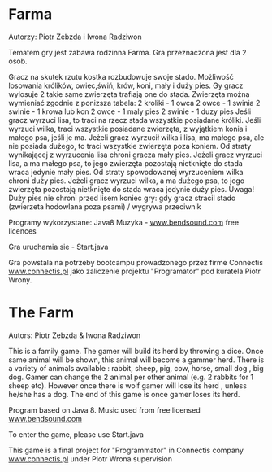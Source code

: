 # Farma


Autorzy: Piotr Zebzda i Iwona Radziwon

Tematem gry jest zabawa rodzinna Farma. Gra przeznaczona jest dla 2 osob. 

Gracz na skutek rzutu kostka rozbudowuje swoje stado. Możliwość losowania królików, owiec,świń, krów,
koni, mały i duży pies. Gy gracz wylosuje 2 takie same zwierzęta trafiają one do stada.
Zwierzęta można wymieniać zgodnie z ponizsza tabela:
2 kroliki - 1 owca
2 owce - 1 swinia
2 swinie - 1 krowa lub kon
2 owce - 1 maly pies
2 swinie - 1 duzy pies
Jeśli gracz wyrzuci lisa, to traci na rzecz stada wszystkie posiadane króliki.
Jeśli wyrzuci wilka, traci wszystkie posiadane zwierzęta, z wyjątkiem konia i małego psa, jeśli je ma.
Jeżeli gracz wyrzucił wilka i lisa, ma małego psa, ale nie posiada dużego, to traci wszystkie zwierzęta poza koniem.
Od straty wynikającej z wyrzucenia lisa chroni gracza mały pies. Jeżeli gracz wyrzuci lisa, a ma małego psa, to jego zwierzęta pozostają nietknięte do stada wraca jedynie mały pies.
 Od straty spowodowanej wyrzuceniem wilka chroni duży pies. Jeżeli gracz wyrzuci wilka, a ma dużego psa, to jego zwierzęta pozostają nietknięte do stada wraca jedynie duży pies. 
Uwaga! Duży pies nie chroni przed lisem
koniec gry: gdy gracz stracil stado (zwierzeta hodowlana poza psami) / wygrywa przeciwnik

Programy wykorzystane: Java8
Muzyka  - www.bendsound.com free licences

Gra uruchamia sie - Start.java

Gra powstala na potrzeby bootcampu prowadzonego przez firme Connectis www.connectis.pl jako zaliczenie projektu "Programator" pod kuratela Piotr Wrony.


# The Farm

Autors: Piotr Zebzda & Iwona Radziwon

This is a family game. The gamer will build its herd by throwing a dice. Once same animal will be shown,
this animal will become a gammer herd. There is a variety of animals available : rabbit, sheep, pig, cow,
horse, small dog , big dog. Gamer can change the 2 animal per other animal (e.g. 2 rabbits for 1 sheep etc).
However once there is wolf gamer will lose its herd , unless he/she has a dog.  The end of this game is once gamer loses its herd.

Program based on Java 8.
Music used from free licensed www.bendsound.com

To enter the game, please use Start.java

This game is a final project for "Programmator" in Connectis company www.connectis.pl under Piotr Wrona
supervision


